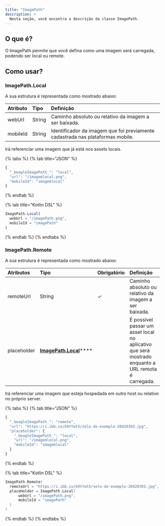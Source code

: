 ```yaml
---
title: "ImagePath"
description: >
  Nesta seção, você encontra a descrição da classe ImagePath.
---
```


## O que é?

O ImagePath permite que você defina como uma imagem será carregada, podendo ser local ou remote.

## Como usar?

### ImagePath.Local

A sua estrutura é representada como mostrado abaixo: 

| **Atributo** | **Tipo** | **Definição** |
| :--- | :--- | :--- |
| webUrl | String | Caminho absoluto ou relativo da imagem a ser baixada. |
| mobileId | String | Identificador da imagem que foi previamente cadastrada nas plataformas mobile. |

Irá referenciar uma imagem que já está nos assets locais.

{% tabs %}
{% tab title="JSON" %}
```javascript
{
  "_beagleImagePath_": "local",
  "url": "/imagemlocal.png",
  "mobileId": "imagemlocal"
}
```
{% endtab %}

{% tab title="Kotlin DSL" %}
```javascript
ImagePath.Local(
  webUrl = "/imagePath.png",
  mobileId = "imagePath"
)
```
{% endtab %}
{% endtabs %}

### ImagePath.Remote

A sua estrutura é representada como mostrado abaixo: 

| **Atributos** | **Tipo** | Obrigatório | **Definição** |
| :--- | :--- | :--- | :--- |
| remoteUrl | String |     ✓ | Caminho absoluto ou relativo da imagem a ser baixada. |
| placeholder | [**ImagePath.Local**](imagepath-1.md#imagepath-local)\*\*\*\* |  | É possível passar um asset local no aplicativo que será mostrado enquanto a URL remota é carregada. |

Irá referenciar uma imagem que esteja hospedada em outro host ou relativo no próprio server.

{% tabs %}
{% tab title="JSON" %}
```javascript
{
  "_beagleImagePath_": "remote",
  "url": "https://i.ibb.co/k9tYwtX/selo-do-exemplo-28420393.jpg",
  "placeholder": {
    "_beagleImagePath_": "local",
    "url": "/imagemlocal.png",
    "mobileId": "imagemlocal"
  }
}
```
{% endtab %}

{% tab title="Kotlin DSL" %}
```kotlin
ImagePath.Remote(
  remoteUrl = "https://i.ibb.co/k9tYwtX/selo-do-exemplo-28420393.jpg",
  placeHolder = ImagePath.Local(
      webUrl = "/imagePath.png",
      mobileId = "imagePath"
  )
)
```
{% endtab %}
{% endtabs %}




